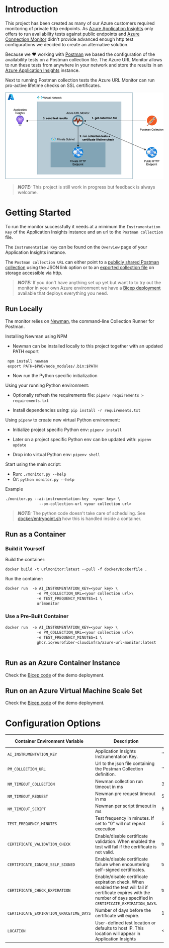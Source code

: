 # Introduction

This project has been created as many of our Azure customers required monitoring of private http endpoints. As [Azure Application Insights](https://docs.microsoft.com/en-us/azure/azure-monitor/app/app-insights-overview) only offers to run availability tests against public endpoints and [Azure Connection Monitor](https://docs.microsoft.com/en-us/azure/network-watcher/connection-monitor-overview) didn't provide advanced enough http test configurations we decided to create an alternative solution.

Because we :heart: working with [Postman](https://www.postman.com) we based the configuration of the availability tests on a Postman collection file. The Azure URL Monitor allows to run these tests from anywhere in your network and store the results in an [Azure Application Insights](https://docs.microsoft.com/en-us/azure/azure-monitor/app/app-insights-overview) instance.

Next to running Postman collection tests the Azure URL Monitor can run pro-active lifetime checks on SSL certificates.

![concept](docs/images/azure-url-monitor-concept.drawio.png)

> **_NOTE:_**  This project is still work in progress but feedback is always welcome.

# Getting Started

To run the monitor successfully it needs at a minimum the `Instrumentation Key` of the Application Insights instance and an url to the `Postman collection` file.

The `Instrumentation Key` can be found on the `Overview` page of your Application Insights instance.

The `Postman collection URL` can either point to a [publicly shared Postman collection](https://learning.postman.com/docs/collaborating-in-postman/sharing/) using the JSON link option or to an [exported collection file](https://learning.postman.com/docs/getting-started/importing-and-exporting-data/#exporting-collections) on storage accessible via http.  

> **_NOTE:_**   If you don't have anything set up yet but want to to try out the monitor in your own Azure environment we have a [Bicep deployment](bicep/readme.md) available that deploys everything you need.

## Run Locally

The monitor relies on [Newman](https://learning.postman.com/docs/running-collections/using-newman-cli/command-line-integration-with-newman/), the command-line Collection Runner for Postman.

Installing Newman using NPM

- Newman can be installed locally to this project together with an updated PATH export

```
 npm install newman
 export PATH=$PWD/node_modules/.bin:$PATH
```

- Now run the Python specific initialization

Using your running Python environment:

- Optionally refresh the requirements file: `pipenv requirements > requirements.txt`

- Install dependencies using: `pip install -r requirements.txt`

Using `pipenv` to create new virtual Python environment:

- Initialize project specific Python env: `pipenv install`

- Later on a project specific Python env can be updated with: `pipenv update`

- Drop into virtual Python env: `pipenv shell`

Start using the main script:

- Run: `./monitor.py --help`
- Or: `python monitor.py --help`

Example

```
./monitor.py --ai-instrumentation-key  <your key> \
               --pm-collection-url <your collection url>

```

> **_NOTE:_**  The python code doesn't take care of scheduling. See [docker/entrypoint.sh](docker/entrypoint.sh) how this is handled inside a container.

## Run as a Container

### Build it Yourself

Build the container:

```
docker build -t urlmonitor:latest --pull -f docker/Dockerfile .
```

Run the container:

```
docker run  -e AI_INSTRUMENTATION_KEY=<your key> \
              -e PM_COLLECTION_URL=<your collection url>\
              -e TEST_FREQUENCY_MINUTES=1 \
              urlmonitor
```

### Use a Pre-Built Container

```
docker run  -e AI_INSTRUMENTATION_KEY=<your key> \
              -e PM_COLLECTION_URL=<your collection url>\
              -e TEST_FREQUENCY_MINUTES=1 \
              ghcr.io/eurofiber-cloudinfra/azure-url-monitor:latest
              
```

## Run as an Azure Container Instance

Check the [Bicep code](bicep/readme.md) of the demo deployment.

## Run on an Azure Virtual Machine Scale Set

Check the [Bicep code](bicep/readme.md) of the demo deployment.

# Configuration Options

| Container Environment Variable          | Description                                                                                                                                                             | Default Value |
| --------------------------------------- | ----------------------------------------------------------------------------------------------------------------------------------------------------------------------- | ------------- |
| `AI_INSTRUMENTATION_KEY`                | Application Insights Instrumentation Key.                                                                                                                               | ''            |
| `PM_COLLECTION_URL`                     | Url to the json file containing the Postman Collection definition.                                                                                                      | ''            |
| `NM_TIMEOUT_COLLECTION`                 | Newman collection run timeout in ms                                                                                                                                     | 300000        |
| `NM_TIMEOUT_REQUEST`                    | Newman pre request timeout in ms                                                                                                                                        | 5000          |
| `NM_TIMEOUT_SCRIPT`                     | Newman per script timeout in ms                                                                                                                                         | 5000          |
| `TEST_FREQUENCY_MINUTES`                | Test frequency in minutes. If set to "0" will not repeat execution                                                                                                      | 5             |
| `CERTIFICATE_VALIDATION_CHECK`          | Enable/disable certificate validation. When enabled the test will fail if the certificate is not valid.                                                                 | true          |
| `CERTIFICATE_IGNORE_SELF_SIGNED`        | Enable/disable certificate failure when encountering self-signed certificates.                                                                                          | true          |
| `CERTIFICATE_CHECK_EXPIRATION`          | Enable/disable certificate expiration check. When enabled the test will fail if certificate expires with the number of days specified in `CERTIFICATE_EXPIRATION_DAYS`. | true          |
| `CERTIFICATE_EXPIRATION_GRACETIME_DAYS` | Number of days before the certificate will expire.                                                                                                                      | 14            |
| `LOCATION`                              | User-defined test location or defaults to host IP. This location will appear in Application Insights                                                                    | <HOST_IP>     |
